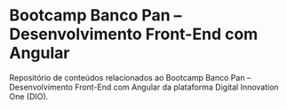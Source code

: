 # Bootcamp Banco Pan – Desenvolvimento Front-End com Angular
Repositório de conteúdos relacionados ao Bootcamp Banco Pan – Desenvolvimento Front-End com Angular da plataforma Digital Innovation One (DIO).
